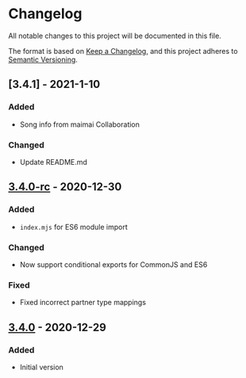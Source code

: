 # Changelog
All notable changes to this project will be documented in this file.

The format is based on [Keep a Changelog](https://keepachangelog.com/en/1.0.0/),
and this project adheres to [Semantic Versioning](https://semver.org/spec/v2.0.0.html).

## [3.4.1] - 2021-1-10
### Added
- Song info from maimai Collaboration
### Changed
- Update README.md

## [3.4.0-rc] - 2020-12-30
### Added
- `index.mjs` for ES6 module import
### Changed
- Now support conditional exports for CommonJS and ES6
### Fixed
- Fixed incorrect partner type mappings

## [3.4.0] - 2020-12-29
### Added
- Initial version

[3.4-1]: https://github.com/r-caea/arcaea-db/compare/v3.4.0-rc...v3.4.1
[3.4.0-rc]: https://github.com/r-caea/arcaea-db/compare/v3.4.0-rc...v3.4.0
[3.4.0]: https://github.com/r-caea/arcaea-db/releases/tag/v3.4.0
